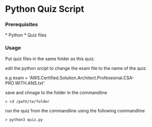 <h1>Python Quiz Script</h1>

<h3>Prerequisites</h3>
*   Python
*   Quiz files

<h3>Usage</h3>
Put quiz files in the same folder as this quiz.

edit the python srcipt to change the exam file to the name of the quiz.

e.g exam = 'AWS.Certified.Solution.Architect.Professional.CSA-PRO.WITH.ANS.txt'

save and chnage to the folder in the commandline

    > cd /path/to/folder

run the quiz from the commandline using the following commandline

    > python3 quiz.py

